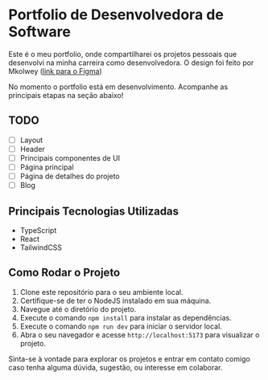 # Portfolio de Desenvolvedora de Software

Este é o meu portfolio, onde compartilharei os projetos pessoais que desenvolvi na minha carreira como desenvolvedora.
O design foi feito por Mkolwey ([link para o Figma](https://www.figma.com/community/file/1372166977051146645/designer-developer-portfolio))

No momento o portfolio está em desenvolvimento. Acompanhe as principais etapas na seção abaixo!

## TODO

- [ ] Layout
- [ ] Header
- [ ] Principais componentes de UI
- [ ] Página principal
- [ ] Página de detalhes do projeto
- [ ] Blog

## Principais Tecnologias Utilizadas

- TypeScript
- React
- TailwindCSS

## Como Rodar o Projeto

1. Clone este repositório para o seu ambiente local.
2. Certifique-se de ter o NodeJS instalado em sua máquina.
3. Navegue até o diretório do projeto.
4. Execute o comando `npm install` para instalar as dependências.
5. Execute o comando `npm run dev` para iniciar o servidor local.
6. Abra o seu navegador e acesse `http://localhost:5173` para visualizar o projeto.

Sinta-se à vontade para explorar os projetos e entrar em contato comigo caso tenha alguma dúvida, sugestão, ou interesse em colaborar.
